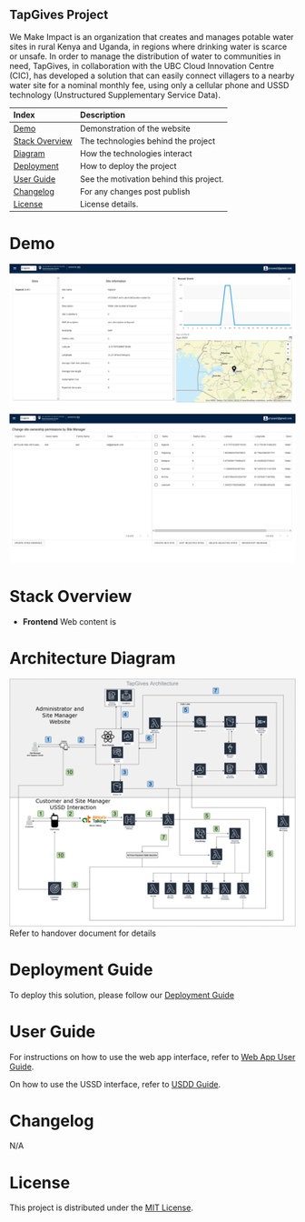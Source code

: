 ## TapGives Project
We Make Impact is an organization that creates and manages potable water sites in rural Kenya and Uganda, in regions where drinking water is scarce or unsafe. In order to manage the distribution of water to communities in need, TapGives, in collaboration with the UBC Cloud Innovation Centre (CIC), has developed a solution that can easily connect villagers to a nearby water site for a nominal monthly fee, using only a cellular phone and USSD technology (Unstructured Supplementary Service Data).

| Index                             | Description                             |
|:----------------------------------|:----------------------------------------|
| [Demo](#demo)                     | Demonstration of the website            | 
| [Stack Overview](#Stack-Overview) | The technologies behind the project     |
| [Diagram](#Architecture-Diagram)  | How the technologies interact           |
| [Deployment](#Deployment-Guide)   | How to deploy the project               |
| [User Guide](#User-Guide)         | See the motivation behind this project. |
| [Changelog](#Changelog)           | For any changes post publish            |
| [License](#License)               | License details.                        |

# Demo
![alt text](docs/images/app-demo0.png)
![alt text](docs/images/app-demo1.png)

# Stack Overview
- **Frontend** Web content is 

# Architecture Diagram
![alt text](docs/images/architecture-diagram.png)
Refer to handover document for details

# Deployment Guide
To deploy this solution, please follow our [Deployment Guide](docs/DeploymentGuide.md)

# User Guide
For instructions on how to use the web app interface, refer to [Web App User Guide](docs/WebAppUserGuide.md).

On how to use the USSD interface, refer to [USDD Guide](docs).

# Changelog
N/A

# License
This project is distributed under the [MIT License](LICENSE).